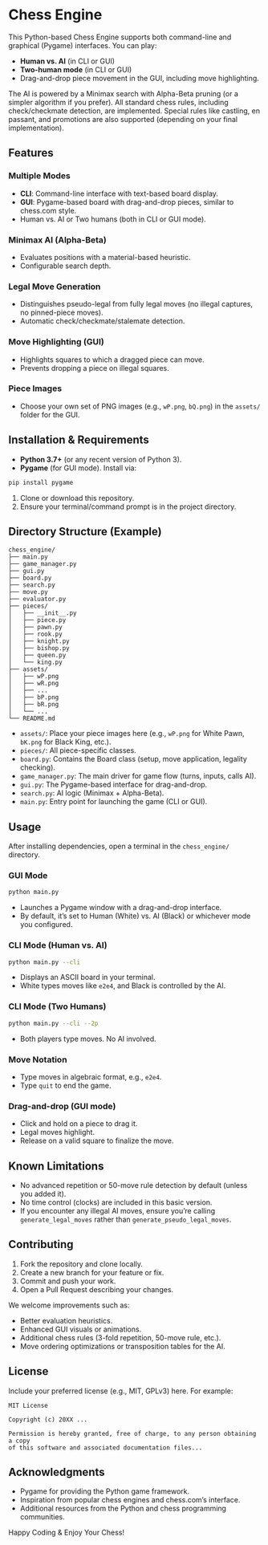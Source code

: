 # Chess Engine

This Python-based Chess Engine supports both command-line and graphical (Pygame) interfaces. You can play:

- **Human vs. AI** (in CLI or GUI)
- **Two-human mode** (in CLI or GUI)
- Drag-and-drop piece movement in the GUI, including move highlighting.

The AI is powered by a Minimax search with Alpha-Beta pruning (or a simpler algorithm if you prefer). All standard chess rules, including check/checkmate detection, are implemented. Special rules like castling, en passant, and promotions are also supported (depending on your final implementation).

## Features

### Multiple Modes
- **CLI**: Command-line interface with text-based board display.
- **GUI**: Pygame-based board with drag-and-drop pieces, similar to chess.com style.
- Human vs. AI or Two humans (both in CLI or GUI mode).

### Minimax AI (Alpha-Beta)
- Evaluates positions with a material-based heuristic.
- Configurable search depth.

### Legal Move Generation
- Distinguishes pseudo-legal from fully legal moves (no illegal captures, no pinned-piece moves).
- Automatic check/checkmate/stalemate detection.

### Move Highlighting (GUI)
- Highlights squares to which a dragged piece can move.
- Prevents dropping a piece on illegal squares.

### Piece Images
- Choose your own set of PNG images (e.g., `wP.png`, `bQ.png`) in the `assets/` folder for the GUI.

## Installation & Requirements

- **Python 3.7+** (or any recent version of Python 3).
- **Pygame** (for GUI mode). Install via:

```bash
pip install pygame
```

1. Clone or download this repository.
2. Ensure your terminal/command prompt is in the project directory.

## Directory Structure (Example)

```plaintext
chess_engine/
├── main.py
├── game_manager.py
├── gui.py
├── board.py
├── search.py
├── move.py
├── evaluator.py
├── pieces/
│   ├── __init__.py
│   ├── piece.py
│   ├── pawn.py
│   ├── rook.py
│   ├── knight.py
│   ├── bishop.py
│   ├── queen.py
│   └── king.py
├── assets/
│   ├── wP.png
│   ├── wR.png
│   ├── ...
│   ├── bP.png
│   ├── bR.png
│   └── ...
└── README.md
```

- `assets/`: Place your piece images here (e.g., `wP.png` for White Pawn, `bK.png` for Black King, etc.).
- `pieces/`: All piece-specific classes.
- `board.py`: Contains the Board class (setup, move application, legality checking).
- `game_manager.py`: The main driver for game flow (turns, inputs, calls AI).
- `gui.py`: The Pygame-based interface for drag-and-drop.
- `search.py`: AI logic (Minimax + Alpha-Beta).
- `main.py`: Entry point for launching the game (CLI or GUI).

## Usage

After installing dependencies, open a terminal in the `chess_engine/` directory.

### GUI Mode

```bash
python main.py
```

- Launches a Pygame window with a drag-and-drop interface.
- By default, it’s set to Human (White) vs. AI (Black) or whichever mode you configured.

### CLI Mode (Human vs. AI)

```bash
python main.py --cli
```

- Displays an ASCII board in your terminal.
- White types moves like `e2e4`, and Black is controlled by the AI.

### CLI Mode (Two Humans)

```bash
python main.py --cli --2p
```

- Both players type moves. No AI involved.

### Move Notation
- Type moves in algebraic format, e.g., `e2e4`.
- Type `quit` to end the game.

### Drag-and-drop (GUI mode)
- Click and hold on a piece to drag it.
- Legal moves highlight.
- Release on a valid square to finalize the move.

## Known Limitations

- No advanced repetition or 50-move rule detection by default (unless you added it).
- No time control (clocks) are included in this basic version.
- If you encounter any illegal AI moves, ensure you’re calling `generate_legal_moves` rather than `generate_pseudo_legal_moves`.

## Contributing

1. Fork the repository and clone locally.
2. Create a new branch for your feature or fix.
3. Commit and push your work.
4. Open a Pull Request describing your changes.

We welcome improvements such as:
- Better evaluation heuristics.
- Enhanced GUI visuals or animations.
- Additional chess rules (3-fold repetition, 50-move rule, etc.).
- Move ordering optimizations or transposition tables for the AI.

## License

Include your preferred license (e.g., MIT, GPLv3) here. For example:

```
MIT License

Copyright (c) 20XX ...

Permission is hereby granted, free of charge, to any person obtaining a copy
of this software and associated documentation files...
```

## Acknowledgments

- Pygame for providing the Python game framework.
- Inspiration from popular chess engines and chess.com’s interface.
- Additional resources from the Python and chess programming communities.

Happy Coding & Enjoy Your Chess!
